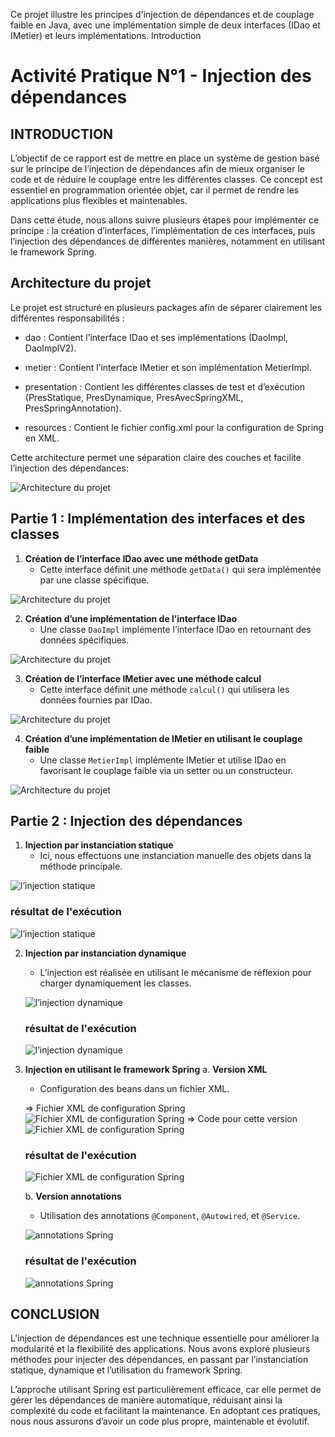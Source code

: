 Ce projet illustre les principes d'injection de dépendances et de couplage faible en Java, avec une implémentation simple de deux interfaces (IDao et IMetier) et leurs implémentations.
Introduction

# Activité Pratique N°1 - Injection des dépendances

## INTRODUCTION

L’objectif de ce rapport est de mettre en place un système de gestion basé sur le principe de l’injection de dépendances afin de mieux organiser le code et de réduire le couplage entre les différentes classes. 
Ce concept est essentiel en programmation orientée objet, car il permet de rendre les applications plus flexibles et maintenables.

Dans cette étude, nous allons suivre plusieurs étapes pour implémenter ce principe : la création d’interfaces, l’implémentation de ces interfaces, puis l’injection des dépendances de différentes manières, notamment en utilisant le framework Spring.

## Architecture du projet

Le projet est structuré en plusieurs packages afin de séparer clairement les différentes responsabilités :

- dao : Contient l’interface IDao et ses implémentations (DaoImpl, DaoImplV2).

- metier : Contient l’interface IMetier et son implémentation MetierImpl.

- presentation : Contient les différentes classes de test et d’exécution (PresStatique, PresDynamique, PresAvecSpringXML, PresSpringAnnotation).

- resources : Contient le fichier config.xml pour la configuration de Spring en XML.

Cette architecture permet une séparation claire des couches et facilite l’injection des dépendances:

![Architecture du projet](captures/image1.png)

## Partie 1 : Implémentation des interfaces et des classes

1. **Création de l’interface IDao avec une méthode getData**
    - Cette interface définit une méthode `getData()` qui sera implémentée par une classe spécifique.

![Architecture du projet](captures/image2.png)

2. **Création d’une implémentation de l’interface IDao**
    - Une classe `DaoImpl` implémente l’interface IDao en retournant des données spécifiques.

![Architecture du projet](captures/image3.png)

3. **Création de l’interface IMetier avec une méthode calcul**
    - Cette interface définit une méthode `calcul()` qui utilisera les données fournies par IDao.

![Architecture du projet](captures/image4.png)

4. **Création d’une implémentation de IMetier en utilisant le couplage faible**
    - Une classe `MetierImpl` implémente IMetier et utilise IDao en favorisant le couplage faible via un setter ou un constructeur.

![Architecture du projet](captures/image5.png)

## Partie 2 : Injection des dépendances

1. **Injection par instanciation statique**
    - Ici, nous effectuons une instanciation manuelle des objets dans la méthode principale.

![l’injection statique](captures/image6.png)

   ### résultat de l'exécution

![l’injection statique](captures/image7.png)

2. **Injection par instanciation dynamique**
    - L’injection est réalisée en utilisant le mécanisme de réflexion pour charger dynamiquement les classes.

    ![l’injection dynamique](captures/image8.png)

      ### résultat de l'exécution

    ![l’injection dynamique](captures/image9.png)

3. **Injection en utilisant le framework Spring**
   a. **Version XML**
    - Configuration des beans dans un fichier XML.

    => Fichier XML de configuration Spring
   ![Fichier XML de configuration Spring](captures/image10.png)
    => Code pour cette version
   ![Fichier XML de configuration Spring](captures/image12.png)

   ### résultat de l'exécution

   ![Fichier XML de configuration Spring](captures/image11.png)

   b. **Version annotations**
    - Utilisation des annotations `@Component`, `@Autowired`, et `@Service`.

   ![annotations Spring](captures/image13.png)

      ### résultat de l'exécution

   ![annotations Spring](captures/image14.png)

## CONCLUSION

L’injection de dépendances est une technique essentielle pour améliorer la modularité et la flexibilité des applications. Nous avons exploré plusieurs méthodes pour injecter des dépendances, en passant par l’instanciation statique, dynamique et l’utilisation du framework Spring.

L’approche utilisant Spring est particulièrement efficace, car elle permet de gérer les dépendances de manière automatique, réduisant ainsi la complexité du code et facilitant la maintenance. En adoptant ces pratiques, nous nous assurons d’avoir un code plus propre, maintenable et évolutif.

